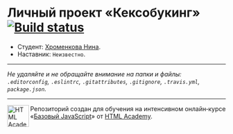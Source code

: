 # Личный проект «Кексобукинг» [![Build status][travis-image]][travis-url]

* Студент: [Хроменкова Нина](https://up.htmlacademy.ru/javascript/11/user/136660).
* Наставник: `Неизвестно`.

---

_Не удаляйте и не обращайте внимание на папки и файлы:_<br>
_`.editorconfig`, `.eslintrc`, `.gitattributes`, `.gitignore`, `.travis.yml`, `package.json`._

---

<a href="https://htmlacademy.ru/intensive/javascript"><img align="left" width="50" height="50" title="HTML Academy" src="https://up.htmlacademy.ru/static/img/intensive/javascript/logo-for-github.svg"></a>

Репозиторий создан для обучения на интенсивном онлайн‑курсе «[Базовый JavaScript](https://htmlacademy.ru/intensive/javascript)» от [HTML Academy](https://htmlacademy.ru).

[travis-image]: https://travis-ci.org/htmlacademy-javascript/136660-keksobooking.svg?branch=master
[travis-url]: https://travis-ci.org/htmlacademy-javascript/136660-keksobooking
